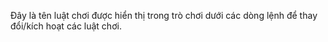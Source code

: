 Đây là tên luật chơi được hiển thị trong trò chơi dưới các dòng lệnh để thay đổi/kích hoạt các luật chơi.
